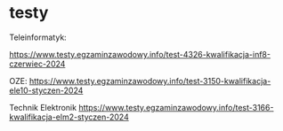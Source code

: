 # testy

Teleinformatyk:

https://www.testy.egzaminzawodowy.info/test-4326-kwalifikacja-inf8-czerwiec-2024

OZE:
https://www.testy.egzaminzawodowy.info/test-3150-kwalifikacja-ele10-styczen-2024

Technik Elektronik
https://www.testy.egzaminzawodowy.info/test-3166-kwalifikacja-elm2-styczen-2024

